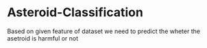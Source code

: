 # Asteroid-Classification
Based on given feature of dataset we need to predict the wheter the asetroid is harmful or not
